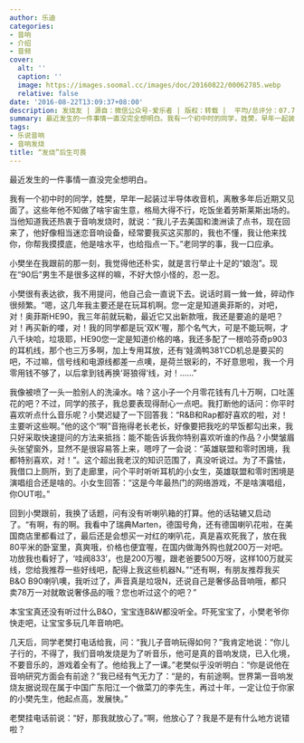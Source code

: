 ```yaml
---
author: 乐迪
categories:
- 音响
- 介绍
- 音频
cover:
  alt: ''
  caption: ''
  image: https://images.soomal.cc/images/doc/20160822/00062785.webp
  relative: false
date: '2016-08-22T13:09:37+08:00'
description: 发烧友 | 源自：微信公众号-爱乐者 | 版权：转载 |  平均/总评分：07.75/62
summary: 最近发生的一件事情一直没完全想明白。我有一个初中时的同学，姓樊，早年一起装过半导体收音机，离散多年后近期又见面了。这些年他不知做了啥宇宙生意，格局大得不行，吃饭坐着劳斯莱斯出场的。当他知道我还热衷于音响发烧时，就说……
tags:
- 乐说音响
- 音响发烧
title: “发烧”后生可畏
---
```


最近发生的一件事情一直没完全想明白。

我有一个初中时的同学，姓樊，早年一起装过半导体收音机，离散多年后近期又见面了。这些年他不知做了啥宇宙生意，格局大得不行，吃饭坐着劳斯莱斯出场的。当他知道我还热衷于音响发烧时，就说：“我儿子去美国和澳洲读了点书，现在回来了，他好像相当迷恋音响设备，经常要我买这买那的，我也不懂，我让他来找你，你帮我摸摸底，他是啥水平，也给指点一下。”老同学的事，我一口应承。

小樊坐在我跟前的那一刻，我觉得他还朴实，就是言行举止十足的“娘泡”。现在“90后”男生不是很多这样的嘛，不好大惊小怪的，忍一忍。

小樊很有表达欲，我不用提问，他自己会一直说下去。说话时肩一耸一耸，碎动作很频繁。“嗯，这几年我主要还是在玩耳机啊。您一定是知道奥菲斯的，对吧，对！奥菲斯HE90，我三年前就玩勒，最近它又出新款哦，我还是要追的是吧？对！再买新的喽，对！我的同学都是玩‘双K’喔，那个名气大，可是不能玩啊，才八千块哈，垃圾耶，HE90您一定是知道价格的咯，我还多配了一根哈芬奇p903的耳机线，那个也三万多啊，加上专用耳放，还有‘娃滴鸭381’CD机总是要买的吧，不过嘛，信号线和电源线都差一点噢，是荷兰银彩的，不好意思啦，我一个月零用钱不够了，以后拿到钱再换‘哥狼得’线，对！……”

我像被喷了一头一脸别人的洗澡水。啥？这小子一个月零花钱有几十万啊，口吐莲花的吧？不过，同学的孩子，我总要表现得耐心一点吧。我打断他的话问：你平时喜欢听点什么音乐呢？小樊迟疑了一下回答我：“R&B和Rap都好喜欢的啦，对！主要听这些啊。”他的这个“啊”音拖得老长老长，好像要把我吃的早饭都勾出来，我只好采取快速提问的方法来抵挡：能不能告诉我你特别喜欢听谁的作品？小樊皱眉头张望窗外，显然不是很容易答上来，嗯哼了一会说：“英雄联盟和零时困境，我都特别喜欢，对！”。这个超出我老汉的知识范围了，真没听说过。为了不露怯，我借口上厕所，到了走廊里，问个平时听听耳机的小女生，英雄联盟和零时困境是演唱组合还是啥的。小女生回答：“这是今年最热门的网络游戏，不是啥演唱组，你OUT啦。”

回到小樊跟前，我换了话题，问有没有听喇叭箱的打算。他的话轱辘又启动了。“有啊，有的啊。我看中了瑞典Marten，德国号角，还有德国喇叭花啦，在美国商店里都看过了，最后还是会想买一对红的喇叭花，真是喜欢死我了，放在我80平米的卧室里，真爽哦，价格也便宜喔，在国内做海外购也就200万一对吧。功放我也看好了，‘哇阀833’，也是200万喔，跟老爸要500万呀，这样100万就买线，您给我推荐一些好线吧，配得上我这些机器N。”“还有啊，有朋友推荐我买B&O B90喇叭噢，我听过了，声音真是垃圾N，还说自己是奢侈品音响哦，都只卖78万一对就敢说奢侈品的哦？您也听过这个的吧？”

本宝宝真还没有听过什么B&O，宝宝连B&W都没听全。吓死宝宝了，小樊老爷你快走吧，让宝宝多玩几年音响吧。

几天后，同学老樊打电话给我，问：“我儿子音响玩得如何？”我肯定地说：“你儿子行的，不得了，我们音响发烧是为了听音乐，他可是真的音响发烧，已入化境，不要音乐的，游戏着全有了。他给我上了一课。”老樊似乎没听明白：“你是说他在音响研究方面会有前途？”我已经有气无力了：“是的，有前途啊。世界第一音响发烧友据说现在属于中国广东阳江一个做菜刀的李先生，再过十年，一定让位于你家的小樊先生，他起点高，发展快。”

老樊挂电话前说：“好，那我就放心了。”啊，他放心了？我是不是有什么地方说错啦？